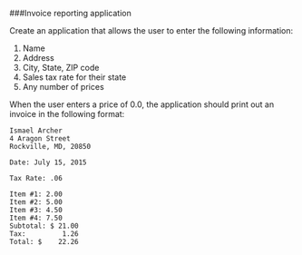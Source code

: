 <!--djw:done-->
###Invoice reporting application

 Create an application that allows the user to enter the following information:
 1. Name
 2. Address
 3. City, State, ZIP code
 4. Sales tax rate for their state
 5. Any number of prices
 
When the user enters a price of 0.0, the application should print out an invoice in the following format:

```
Ismael Archer
4 Aragon Street
Rockville, MD, 20850

Date: July 15, 2015

Tax Rate: .06

Item #1: 2.00
Item #2: 5.00
Item #3: 4.50
Item #4: 7.50
Subtotal: $ 21.00
Tax:         1.26 
Total: $    22.26
```



